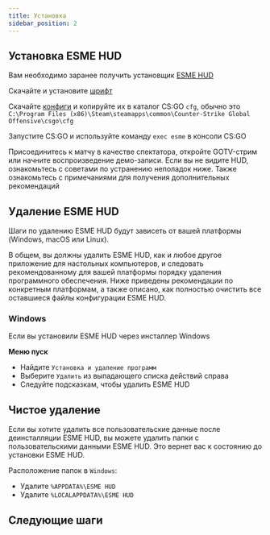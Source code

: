 ```yaml
---
title: Установка
sidebar_position: 2
---
```


## Установка ESME HUD

Вам необходимо заранее получить установщик [ESME HUD](https://t.me/markoffkin_bot)

Скачайте и установите [шрифт](https://drive.google.com/uc?export=download&confirm=no_antivirus&id=1ZxMg9WpH-Tg2UMCY996CcjMAEwX17iIa)

Скачайте [конфиги](https://drive.google.com/uc?export=download&confirm=no_antivirus&id=15Sc3EVqy0SLJtu7C92oD5teaiwkvtoc7) и копируйте их в каталог CS:GO `cfg`, обычно это `C:\Program Files (x86)\Steam\steamapps\common\Counter-Strike Global Offensive\csgo\cfg`

Запустите CS:GO и используйте команду `exec esme` в консоли CS:GO

Присоединитесь к матчу в качестве спектатора, откройте GOTV-стрим или начните воспроизведение демо-записи. Если вы не видите HUD, ознакомьтесь с советами по устранению неполадок ниже. Также ознакомьтесь с примечаниями для получения дополнительных рекомендаций

## Удаление ESME HUD

Шаги по удалению ESME HUD будут зависеть от вашей платформы (Windows, macOS или Linux).

В общем, вы должны удалить ESME HUD, как и любое другое приложение для настольных компьютеров, и следовать рекомендованному для вашей платформы порядку удаления программного обеспечения. Ниже приведены рекомендации по конкретным платформам, а также описано, как полностью очистить все оставшиеся файлы конфигурации ESME HUD.

### Windows

Если вы установили ESME HUD через инсталлер Windows

**Меню пуск**
- Найдите `Установка и удаление программ`
- Выберите `Удалить` из выпадающего списка действий справа
- Следуйте подсказкам, чтобы удалить ESME HUD

## Чистое удаление

Если вы хотите удалить все пользовательские данные после деинсталляции ESME HUD, вы можете удалить папки с пользовательскими данными ESME HUD. Это вернет вас к состоянию до установки ESME HUD.

Расположение папок в `Windows`:

- Удалите `%APPDATA%\ESME HUD`
- Удалите `%LOCALAPPDATA%\ESME HUD`

## Следующие шаги

